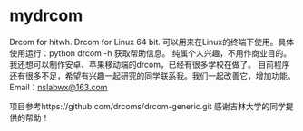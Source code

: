 # mydrcom
Drcom for hitwh.
Drcom for Linux 64 bit.
可以用来在Linux的终端下使用。具体使用运行：python drcom -h 获取帮助信息。
纯属个人兴趣，不用作商业目的。
我还想可以制作安卓、苹果移动端的drcom，已经有很多学校在做了。
目前程序还有很多不足，希望有兴趣一起研究的同学联系我。我们一起改善它，增加功能。
Email：nslabwx@163.com

项目参考https://github.com/drcoms/drcom-generic.git
感谢吉林大学的同学提供的帮助！
